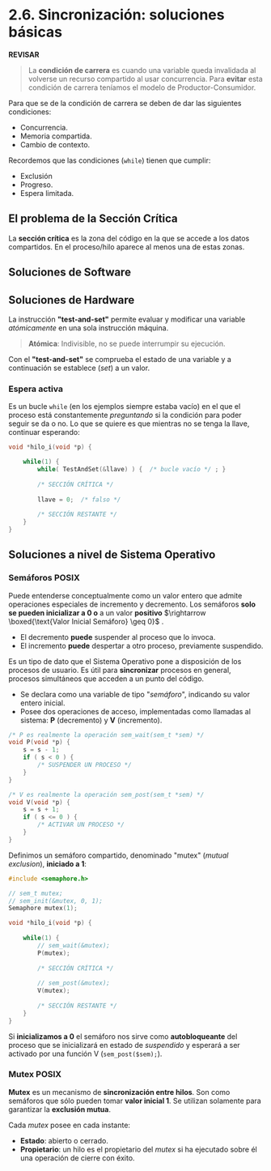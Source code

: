 # 2.6. Sincronización: soluciones básicas

**REVISAR**

>La **condición de carrera** es cuando una variable queda invalidada al volverse un recurso compartido al usar concurrencia. Para **evitar** esta condición de carrera teníamos el modelo de Productor-Consumidor.

Para que se de la condición de carrera se deben de dar las siguientes condiciones:

* Concurrencia.
* Memoria compartida.
* Cambio de contexto.

Recordemos que las condiciones (`while`) tienen que cumplir:

* Exclusión
* Progreso.
* Espera limitada.

## El problema de la Sección Crítica
La **sección crítica** es la zona del código en la que se accede a los datos compartidos. En el proceso/hilo aparece al menos una de estas zonas.

## Soluciones de Software

## Soluciones de Hardware

La instrucción **"test-and-set"** permite evaluar y modificar una variable *atómicamente* en una sola instrucción máquina.

> **Atómica**: Indivisible, no se puede interrumpir su ejecución.

Con el **"test-and-set"**  se comprueba el estado de una variable y a continuación se establece (*set*) a un valor.

### Espera activa

Es un bucle `while` (en los ejemplos siempre estaba vacío) en el que el proceso está constantemente *preguntando* si la condición para poder seguir se da o no. Lo que se quiere es que mientras no se tenga la llave, continuar esperando:

```c
void *hilo_i(void *p) {

    while(1) {
        while( TestAndSet(&llave) ) {  /* bucle vacío */ ; }
            
       	/* SECCIÓN CRÍTICA */
        
        llave = 0; 	/* falso */
        
        /* SECCIÓN RESTANTE */
    }
}
```



## Soluciones a nivel de Sistema Operativo

### Semáforos POSIX

Puede entenderse conceptualmente como un valor entero que admite operaciones  especiales de incremento y decremento. Los semáforos **solo se pueden inicializar a 0 o** a un valor **positivo** $\rightarrow \boxed{\text{Valor Inicial Semáforo} \geq 0}$ .

* El decremento **puede** suspender al proceso que lo invoca.
* El incremento **puede** despertar a otro proceso, previamente suspendido.

Es un tipo de dato que el Sistema Operativo pone a disposición de los procesos de usuario. Es útil para **sincronizar** procesos en general, procesos simultáneos que acceden a un punto del código.

* Se declara como una variable de tipo "*semáforo*", indicando su valor entero inicial.
* Posee dos operaciones de acceso, implementadas como llamadas al sistema: **P** (decremento) y **V** (incremento).

```c
/* P es realmente la operación sem_wait(sem_t *sem) */
void P(void *p) {
    s = s - 1;
    if ( s < 0 ) {
        /* SUSPENDER UN PROCESO */
    }
}

/* V es realmente la operación sem_post(sem_t *sem) */
void V(void *p) {
    s = s + 1;
    if ( s <= 0 ) {
        /* ACTIVAR UN PROCESO */
    }
}
```

Definimos un semáforo compartido, denominado "mutex" (*mutual exclusion*), **iniciado a 1**: 

```c
#include <semaphore.h>

// sem_t mutex;
// sem_init(&mutex, 0, 1);
Semaphore mutex(1);

void *hilo_i(void *p) {
    
    while(1) {
        // sem_wait(&mutex);
        P(mutex);
        
        /* SECCIÓN CRÍTICA */
        
        // sem_post(&mutex);
        V(mutex);
        
        /* SECCIÓN RESTANTE */
    }
}
```

Si **inicializamos a 0** el semáforo nos sirve como **autobloqueante** del proceso que se inicializará en estado de *suspendido* y  esperará a ser activado por una función V (`sem_post($sem);`).

### Mutex POSIX

**Mutex** es un mecanismo de **sincronización entre hilos**. Son como semáforos que sólo pueden tomar **valor inicial 1**. Se utilizan solamente para garantizar la **exclusión mutua**.

Cada *mutex* posee en cada instante:

* **Estado**: abierto o cerrado.
* **Propietario**: un hilo es el propietario del *mutex* si ha ejecutado sobre él una operación de cierre con éxito.

